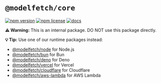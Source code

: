 # `@modelfetch/core`

[![npm version](https://img.shields.io/npm/v/@modelfetch/core.svg)](https://www.npmjs.com/package/@modelfetch/core)
[![npm license](https://img.shields.io/npm/l/@modelfetch/core.svg)](https://www.npmjs.com/package/@modelfetch/core)
[![docs](https://img.shields.io/badge/docs-modelfetch.com-blue)](https://www.modelfetch.com/docs)

**⚠️ Warning:** This is an internal package. DO NOT use this package directly.

**💡 Tip:** Use one of our runtime packages instead:

- [@modelfetch/node](https://www.npmjs.com/package/@modelfetch/node) for Node.js
- [@modelfetch/bun](https://www.npmjs.com/package/@modelfetch/bun) for Bun
- [@modelfetch/deno](https://www.npmjs.com/package/@modelfetch/deno) for Deno
- [@modelfetch/vercel](https://www.npmjs.com/package/@modelfetch/vercel) for Vercel
- [@modelfetch/cloudflare](https://www.npmjs.com/package/@modelfetch/cloudflare) for Cloudflare
- [@modelfetch/aws-lambda](https://www.npmjs.com/package/@modelfetch/aws-lambda) for AWS Lambda

